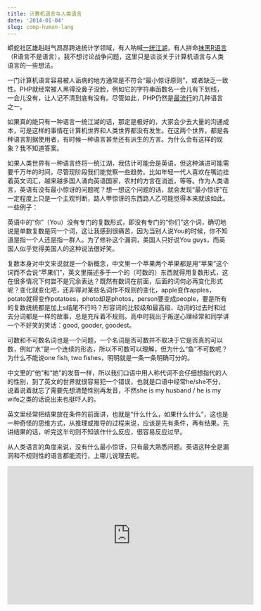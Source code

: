 ```yaml
---
title: 计算机语言与人类语言
date: '2014-01-04'
slug: comp-human-lang
---
```


蟒蛇社区雄赳赳气昂昂跨进统计学领域，有人呐喊[一统江湖](http://badhessian.org/2013/11/python-and-pydata-conferences-are-important-for-the-future-of-social-science-research/)，有人拼命[抹黑R语言](http://readwrite.com/2013/11/25/python-displacing-r-as-the-programming-language-for-data-science)（R语言不是语言），我不想讨论战争问题，这里只是谈谈关于计算机语言与人类语言的一些想法。

一门计算机语言容易被人诟病的地方通常是不符合“最小惊讶原则”，或者缺乏一致性。PHP就经常被人黑得没鼻子没脸，例如它的字符串函数名一会儿有下划线，一会儿没有，让人记不清到底有没有。尽管如此，PHP仍然是[最流行](http://langpop.com)的几种语言之一。

如果真的能只有一种语言一统江湖的话，那定是极好的，大家会少去大量的沟通成本，可是这样的事情在计算机世界和人类世界都没有发生。在这两个世界，都是各种语言割据使用者，有时候一种语言甚至还有派生的方言。为什么会有这样的现象？我不知道答案。

如果人类世界有一种语言终将一统江湖，我估计可能会是英语，但这种演进可能需要千万年的时间，尽管现阶段我们能觉察一些趋势。比如年轻一代人喜欢在嘴边挂着英文词汇，越来越多国人涌向英语国家，农村的方言在消逝，等等。作为人类语言，英语有没有最小惊讶的问题呢？想一想这个问题的话，就会发现“最小惊讶”在一定程度上只是一个主观判断，路人甲惊讶的东西路人乙可能觉得本来就该如此。一些例子：

英语中的“你”（You）没有专门的复数形式，即没有专门的“你们”这个词，确切地说是单数复数是同一个词，这让我感到很痛苦，因为当别人说You的时候，你不知道是指一个人还是指一群人。为了修补这个漏洞，美国人只好说You guys，而英国人似乎觉得美国人的这种说法很好笑。

复数本身对中文来说就是一个新概念，中文里一个苹果两个苹果都是用“苹果”这个词而不会说“苹果们”，英文里描述多于一个的（可数的）东西就得用复数形式，这在很多情况下何尝不是冗余表达？既然有数词在前面，后面的词何必再变化形式呢？变化就变化吧，还非得对某些名词作不规则的变化，apple变作apples，potato就得变作potatoes，photo却是photos，person要变成people，要是所有的复数统统都是加上s结尾不行吗？形容词的比较级和最高级、动词的过去时和过去分词都是一样的故事，总是充斥着不规则。高中时我出于叛逆心理经常和同学讲一个不好笑的笑话：good, gooder, goodest。

可数和不可数名词也是一个问题，一个名词是否可数并不取决于它是否真的可以数，例如“水”是一个连续的形态，所以不可数可以理解，但为什么“鱼”不可数呢？为什么不能说one fish, two fishes，明明就是一条一条明确可分的。

中文里的“他”和“她”的发音一样，所以我们口语中用人称代词不会仔细想指代的人的性别，到了英文的世界就很容易犯一个错误，也就是口语中经常he/she不分，说着说着就忘了需要先想清楚性别再发音，不然she is my husband / he is my wife之类的话说出来也挺吓人的。

英文里经常把结果放在条件的前面讲，也就是“什么什么，如果什么什么”，这也是一种奇怪的思维方式，从推理或推导的过程来说，应该是先有条件，再有结果。先讲结果的话，听完这半句则不知该作什么反应，很容易反应过早。

从人类语言的角度来说，没有什么最小惊讶，只有最大熟悉问题。英语这种全是漏洞和不规则性的语言都能流行，上哪儿说理去呢。

<iframe src="https://embed.ted.com/talks/lang/en/suzanne_talhouk_don_t_kill_your_language.html" width="560" height="315" frameborder="0" scrolling="no" webkitAllowFullScreen mozallowfullscreen allowFullScreen></iframe>
